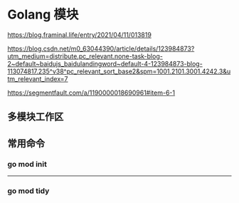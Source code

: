 # Golang 模块

https://blog.framinal.life/entry/2021/04/11/013819

https://blog.csdn.net/m0_63044390/article/details/123984873?utm_medium=distribute.pc_relevant.none-task-blog-2~default~baidujs_baidulandingword~default-4-123984873-blog-113074817.235^v38^pc_relevant_sort_base2&spm=1001.2101.3001.4242.3&utm_relevant_index=7

https://segmentfault.com/a/1190000018690961#item-6-1

## 多模块工作区

## 常用命令

### go mod init

---

### go mod tidy
